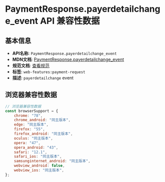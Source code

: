 # PaymentResponse.payerdetailchange_event API 兼容性数据

## 基本信息

- **API名称**: `PaymentResponse.payerdetailchange_event`
- **MDN文档**: [PaymentResponse.payerdetailchange_event](https://developer.mozilla.org/docs/Web/API/PaymentResponse/payerdetailchange_event)
- **规范文档**: [查看规范](https://w3c.github.io/payment-request/#dfn-payerdetailchange)
- **标签**: `web-features:payment-request`
- **描述**: `payerdetailchange` event

## 浏览器兼容性数据

```javascript
// 浏览器兼容性数据
const browserSupport = {
    chrome: "78",
    chrome_android: "同主版本",
    edge: "同主版本",
    firefox: "55",
    firefox_android: "同主版本",
    oculus: "同主版本",
    opera: "47",
    opera_android: "43",
    safari: "12.1",
    safari_ios: "同主版本",
    samsunginternet_android: "同主版本",
    webview_android: false,
    webview_ios: "同主版本",
};

```

